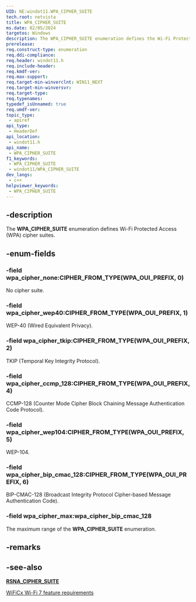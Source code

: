 ```yaml
---
UID: NE:windot11.WPA_CIPHER_SUITE
tech.root: netvista
title: WPA_CIPHER_SUITE
ms.date: 02/05/2024
targetos: Windows
description: The WPA_CIPHER_SUITE enumeration defines the Wi-Fi Protected Access (WPA) cipher suites.
prerelease: 
req.construct-type: enumeration
req.ddi-compliance: 
req.header: windot11.h
req.include-header: 
req.kmdf-ver: 
req.max-support: 
req.target-min-winverclnt: WIN11_NEXT
req.target-min-winversvr: 
req.target-type: 
req.typenames: 
typedef_isUnnamed: true
req.umdf-ver: 
topic_type:
 - apiref
api_type:
 - HeaderDef
api_location:
 - windot11.h
api_name:
 - WPA_CIPHER_SUITE
f1_keywords:
 - WPA_CIPHER_SUITE
 - windot11/WPA_CIPHER_SUITE
dev_langs:
 - c++
helpviewer_keywords:
 - WPA_CIPHER_SUITE
---
```


## -description

The **WPA_CIPHER_SUITE** enumeration defines Wi-Fi Protected Access (WPA) cipher suites.

## -enum-fields

### -field wpa_cipher_none:CIPHER_FROM_TYPE(WPA_OUI_PREFIX, 0)

No cipher suite.

### -field wpa_cipher_wep40:CIPHER_FROM_TYPE(WPA_OUI_PREFIX, 1)

WEP-40 (Wired Equivalent Privacy).

### -field wpa_cipher_tkip:CIPHER_FROM_TYPE(WPA_OUI_PREFIX, 2)

TKIP (Temporal Key Integrity Protocol).

### -field wpa_cipher_ccmp_128:CIPHER_FROM_TYPE(WPA_OUI_PREFIX, 4)

CCMP-128 (Counter Mode Cipher Block Chaining Message Authentication Code Protocol).

### -field wpa_cipher_wep104:CIPHER_FROM_TYPE(WPA_OUI_PREFIX, 5)

WEP-104.

### -field wpa_cipher_bip_cmac_128:CIPHER_FROM_TYPE(WPA_OUI_PREFIX, 6)

BIP-CMAC-128 (Broadcast Integrity Protocol Cipher-based Message Authentication Code).

### -field wpa_cipher_max:wpa_cipher_bip_cmac_128

The maximum range of the **WPA_CIPHER_SUITE** enumeration.


## -remarks

## -see-also

[**RSNA_CIPHER_SUITE**](ne-windot11-rsna_cipher_suite.md)

[WiFiCx Wi-Fi 7 feature requirements](/windows-hardware/drivers/netcx/wificx-wi-fi-7)